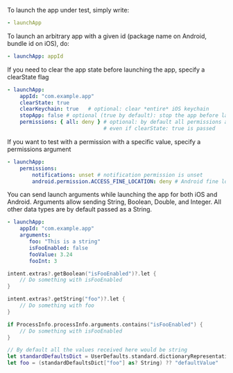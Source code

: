 
To launch the app under test, simply write:
```yaml
- launchApp
```
To launch an arbitrary app with a given id (package name on Android, bundle id on iOS), do:
```yaml
- launchApp: appId
```
If you need to clear the app state before launching the app, specify a clearState flag
```yaml
- launchApp:
    appId: "com.example.app"
    clearState: true
    clearKeychain: true   # optional: clear *entire* iOS keychain
    stopApp: false # optional (true by default): stop the app before launching it
    permissions: { all: deny } # optional: by default all permissions are allowed,
                               # even if clearState: true is passed
```
If you want to test with a permission with a specific value, specify a permissions argument
```yaml
- launchApp:
    permissions:
        notifications: unset # notification permission is unset
        android.permission.ACCESS_FINE_LOCATION: deny # Android fine location permission is denied
```
You can send launch arguments while launching the app for both iOS and Android. 
Arguments allow sending String, Boolean, Double, and Integer. All other data types are by default passed as a String.
```yaml
- launchApp:
    appId: "com.example.app"
    arguments: 
       foo: "This is a string"
       isFooEnabled: false
       fooValue: 3.24
       fooInt: 3
```
```kotlin
intent.extras?.getBoolean("isFooEnabled")?.let {
    // Do something with isFooEnabled
}

intent.extras?.getString("foo")?.let {
    // Do something with foo
}
```
```swift
if ProcessInfo.processInfo.arguments.contains("isFooEnabled") {
    // Do something with isFooEnabled
}

// By default all the values received here would be string
let standardDefaultsDict = UserDefaults.standard.dictionaryRepresentation()
let foo = (standardDefaultsDict["foo"] as? String) ?? "defaultValue"
```
